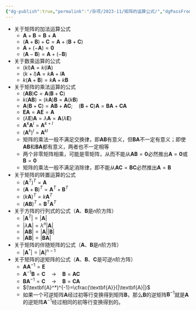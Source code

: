 ```yaml
---
{"dg-publish":true,"permalink":"/杂项/2023-11/矩阵的运算公式/","dgPassFrontmatter":true}
---
```


- 关于矩阵的加法运算公式
	- $\textbf{A}+\textbf{B}=\textbf{B}+\textbf{A}$
	- $(\textbf{A}+\textbf{B})+\textbf{C}=\textbf{A}+(\textbf{B}+\textbf{C})$
	- $\textbf{A}+(-\textbf{A})=\textbf{0}$
	- $(\textbf{A}-\textbf{B})=\textbf{A}+(-\textbf{B})$
- 关于数乘运算的公式
	- $(kl)\textbf{A}=k(l\textbf{A})$
	- $(k+l)\textbf{A}=k\textbf{A}+l\textbf{A}$
	- $k(\textbf{A}+\textbf{B})=k\textbf{A}+k\textbf{B}$
- 关于矩阵的乘法运算的公式
	- $(\textbf{A}\textbf{B})\textbf{C}=\textbf{A}(\textbf{B}+\textbf{C})$
	- $k(\textbf{A}\textbf{B})=(k\textbf{A})\textbf{B}=\textbf{A}(k\textbf{B})$
	- $\textbf{A}(\textbf{B}+\textbf{C})=\textbf{A}\textbf{B}+\textbf{A}\textbf{C}; \quad (\textbf{B}+\textbf{C})\textbf{A}=\textbf{B}\textbf{A}+\textbf{C}\textbf{A}$
	- $\textbf{E}\textbf{A}=\textbf{A}\textbf{E}=\textbf{A}$
	- $(\lambda\textbf{E})\textbf{A}=\lambda\textbf{A}=\textbf{A}(\lambda\textbf{E})$
	- $\textbf{A}^k\textbf{A}^l=\textbf{A}^{k+l}$
	- $(\textbf{A}^k)^l=\textbf{A}^{kl}$
	- 矩阵的乘法一般不满足交换律，即$\textbf{A}\textbf{B}$有意义，但$\textbf{B}\textbf{A}$不一定有意义；即使$\textbf{A}\textbf{B}$和$\textbf{B}\textbf{A}$都有意义，两者也不一定相等
	- 两个非零矩阵相乘，可能是零矩阵，从而不能从$\textbf{A}\textbf{B}=\textbf{0}$必然推出$\textbf{A}=\textbf{0}$或$\textbf{B}=\textbf{0}$
	- 矩阵的乘法一般不满足消除律，即不能从$\textbf{A}\textbf{C}=\textbf{B}\textbf{C}$必然推出$\textbf{A}=\textbf{B}$
- 关于矩阵的转置运算的公式
	- $(\textbf{A}^T)^T=\textbf{A}$
	- $(\textbf{A}+\textbf{B})^T=\textbf{A}^T+\textbf{B}^T$
	- $(k\textbf{A})^T=k\textbf{A}^T$
	- $(\textbf{A}\textbf{B})^T=\textbf{B}^T\textbf{A}^T$
- 关于方阵的行列式的公式（$\textbf{A}$、$\textbf{B}$是$n$阶方阵）
	- $|\textbf{A}^T|=|\textbf{A}|$
	- $|\lambda\textbf{A}|=\lambda^n|\textbf{A}|$
	- $|\textbf{A}\textbf{B}|=|\textbf{A}||\textbf{B}|$
	- $|\textbf{A}\textbf{B}|=|\textbf{B}\textbf{A}|$
- 关于矩阵的伴随矩阵的公式（$\textbf{A}$、$\textbf{B}$是$n$阶方阵）
	- $|\textbf{A}^*|=|\textbf{A}|^{n-1}$
- 关于矩阵的逆矩阵的公式（$\textbf{A}$、$\textbf{B}$、$\textbf{C}$是可逆$n$阶方阵）
	- $\textbf{A}\textbf{A}^{-1}=\textbf{E}$
	- $\textbf{A}^{-1}\textbf{B}=\textbf{C}\quad\to\quad\textbf{B}=\textbf{A}\textbf{C}$
	- $\textbf{B}\textbf{A}^{-1}=\textbf{C}\quad\to\quad\textbf{B}=\textbf{C}\textbf{A}$
	- $(\textbf{A}^*)^{-1}=\cfrac{\textbf{A}}{|\textbf{A}|}$
	- 如果一个可逆矩阵$\textbf{A}$经过初等行变换得到矩阵$\textbf{B}$，那么$\textbf{B}$的逆矩阵$\textbf{B}^{-1}$就是$\textbf{A}$的逆矩阵$\textbf{A}^{-1}$经过相同的初等行变换得到的。
